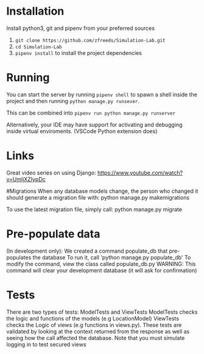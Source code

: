 # Installation
Install python3, git and pipenv from your preferred sources
1. `git clone https://github.com/zfreeds/Simulation-Lab.git`
2. `cd Simulation-Lab`
3. `pipenv install` to install the project dependencies

# Running
You can start the server by running `pipenv shell` to spawn a shell inside the project and then running `python manage.py runsever`.

This can be combined into `pipenv run python manage.py runserver`

Alternatively, your IDE may have support for activating and debugging inside virtual enviroments. (VSCode Python extension does)

# Links
Great video series on using Django: https://www.youtube.com/watch?v=UmljXZIypDc


#Migrations
When any database models change, the person who changed it should generate a migration file with:
python manage.py makemigrations

To use the latest migration file, simply call:
python manage.py migrate

# Pre-populate data

(In development only): We created a command populate_db that pre-populates the database
To run it, call 'python manage.py populate_db'
To modify the command, view the class called populate_db.py
WARNING: This command will clear your development database (it will ask for confirmation)

# Tests
There are two types of tests: ModelTests and ViewTests
ModelTests checks the logic and functions of the models (e.g LocationModel)
ViewTests checks the Logic of views (e.g functions in views.py). These tests are validated by looking at the context returned from the response as well as seeing how the call affected the database. Note that you must simulate logging in to test secured views